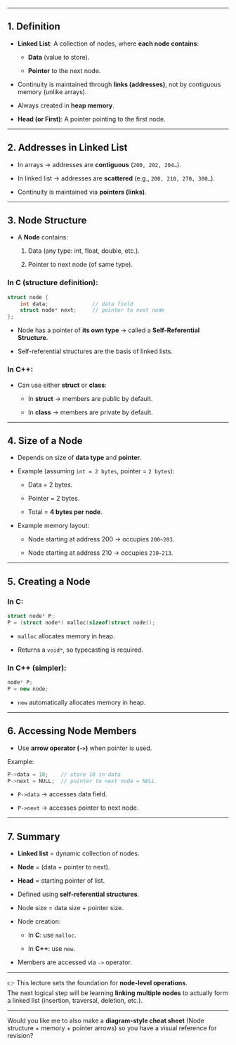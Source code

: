 

---


## 1. **Definition**

- **Linked List**: A collection of nodes, where **each node contains**:
    
    - **Data** (value to store).
        
    - **Pointer** to the next node.
        
- Continuity is maintained through **links (addresses)**, not by contiguous memory (unlike arrays).
    
- Always created in **heap memory**.
    
- **Head (or First)**: A pointer pointing to the first node.
    

---

## 2. **Addresses in Linked List**

- In arrays → addresses are **contiguous** (`200, 202, 204…`).
    
- In linked list → addresses are **scattered** (e.g., `200, 210, 270, 300…`).
    
- Continuity is maintained via **pointers (links)**.
    

---

## 3. **Node Structure**

- A **Node** contains:
    
    1. Data (any type: int, float, double, etc.).
        
    2. Pointer to next node (of same type).
        

### In C (structure definition):

```c
struct node {
    int data;              // data field
    struct node* next;     // pointer to next node
};
```

- Node has a pointer of **its own type** → called a **Self-Referential Structure**.
    
- Self-referential structures are the basis of linked lists.
    

### In C++:

- Can use either **struct** or **class**:
    
    - In **struct** → members are public by default.
        
    - In **class** → members are private by default.
        

---

## 4. **Size of a Node**

- Depends on size of **data type** and **pointer**.
    
- Example (assuming `int = 2 bytes`, pointer = `2 bytes`):
    
    - Data = 2 bytes.
        
    - Pointer = 2 bytes.
        
    - Total = **4 bytes per node**.
        
- Example memory layout:
    
    - Node starting at address 200 → occupies `200–203`.
        
    - Node starting at address 210 → occupies `210–213`.
        

---

## 5. **Creating a Node**

### In C:

```c
struct node* P;
P = (struct node*) malloc(sizeof(struct node));
```

- `malloc` allocates memory in heap.
    
- Returns a `void*`, so typecasting is required.
    

### In C++ (simpler):

```cpp
node* P;
P = new node;
```

- `new` automatically allocates memory in heap.
    

---

## 6. **Accessing Node Members**

- Use **arrow operator (`->`)** when pointer is used.
    

Example:

```cpp
P->data = 10;    // store 10 in data
P->next = NULL;  // pointer to next node = NULL
```

- `P->data` → accesses data field.
    
- `P->next` → accesses pointer to next node.
    

---

## 7. **Summary**

- **Linked list** = dynamic collection of nodes.
    
- **Node** = (data + pointer to next).
    
- **Head** = starting pointer of list.
    
- Defined using **self-referential structures**.
    
- Node size = data size + pointer size.
    
- Node creation:
    
    - In **C**: use `malloc`.
        
    - In **C++**: use `new`.
        
- Members are accessed via `->` operator.
    

---

👉 This lecture sets the foundation for **node-level operations**.  
The next logical step will be learning **linking multiple nodes** to actually form a linked list (insertion, traversal, deletion, etc.).

---

Would you like me to also make a **diagram-style cheat sheet** (Node structure + memory + pointer arrows) so you have a visual reference for revision?